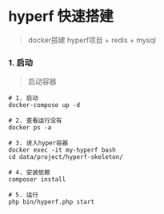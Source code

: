 

# hyperf 快速搭建
> docker搭建 hyperf项目 + redis + mysql



### 1. 启动
> 启动容器

```shell
# 1. 启动
docker-compose up -d

# 2. 查看运行没有
docker ps -a

# 3. 进入hyper容器
docker exec -it my-hyperf bash
cd data/project/hyperf-skeleton/

# 4. 安装依赖
composer install

# 5. 运行
php bin/hyperf.php start
```

